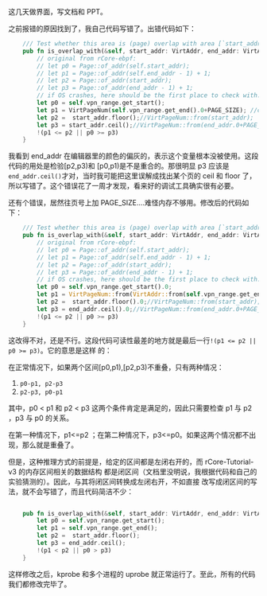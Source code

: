 这几天做界面，写文档和 PPT。

之前报错的原因找到了，我自己代码写错了。出错代码如下：

```rust
    /// Test whether this area is (page) overlap with area [`start_addr`, `end_addr`)
    pub fn is_overlap_with(&self, start_addr: VirtAddr, end_addr: VirtAddr) -> bool {
        // original from rCore-ebpf:
        // let p0 = Page::of_addr(self.start_addr);
        // let p1 = Page::of_addr(self.end_addr - 1) + 1;
        // let p2 = Page::of_addr(start_addr);
        // let p3 = Page::of_addr(end_addr - 1) + 1;
        // if OS crashes, here should be the first place to check with.
        let p0 = self.vpn_range.get_start();
        let p1 = VirtPageNum(self.vpn_range.get_end().0+PAGE_SIZE); //czy is this mathematically correct?
        let p2 =  start_addr.floor();//VirtPageNum::from(start_addr);
        let p3 = start_addr.ceil();//VirtPageNum::from(end_addr.0+PAGE_SIZE);//Page::of_addr(end_addr - 1) + 1;
        !(p1 <= p2 || p0 >= p3)
    }
```

我看到 end_addr 在编辑器里的颜色的偏灰的，表示这个变量根本没被使用。这段代码的用处是检验[p2,p3)和
[p0,p1)是不是重合的。那很明显 p3 应该是`end_addr.ceil()`才对，当时我可能把这里误解成找出某个页的
ceil 和 floor 了，所以写错了。这个错误花了一周才发现，看来好的调试工具确实很有必要。

还有个错误，居然往页号上加 PAGE_SIZE....难怪内存不够用。修改后的代码如下：

```rust
    /// Test whether this area is (page) overlap with area [`start_addr`, `end_addr`)
    pub fn is_overlap_with(&self, start_addr: VirtAddr, end_addr: VirtAddr) -> bool {
        // original from rCore-ebpf:
        // let p0 = Page::of_addr(self.start_addr);
        // let p1 = Page::of_addr(self.end_addr - 1) + 1;
        // let p2 = Page::of_addr(start_addr);
        // let p3 = Page::of_addr(end_addr - 1) + 1;
        // if OS crashes, here should be the first place to check with.
        let p0 = self.vpn_range.get_start().0;
        let p1 = VirtPageNum::from(VirtAddr::from(self.vpn_range.get_end()).0-1).0+1;
        let p2 =  start_addr.floor().0;//VirtPageNum::from(start_addr);
        let p3 = end_addr.ceil().0;//VirtPageNum::from(end_addr.0+PAGE_SIZE);//Page::of_addr(end_addr - 1) + 1;
        !(p1 <= p2 || p0 >= p3)
    }

```

这改得不对，还是不行。这段代码可读性最差的地方就是最后一行`!(p1 <= p2 || p0 >= p3)`。它的意思是这样
的：

在正常情况下，如果两个区间[p0,p1),[p2,p3)不重叠，只有两种情况：

1. `p0-p1, p2-p3`
2. `p2-p3, p0-p1`

其中，p0 < p1 和 p2 < p3 这两个条件肯定是满足的，因此只需要检查 p1 与 p2 ，p3 与 p0 的关系。

在第一种情况下，p1<=p2 ；在第二种情况下，p3<=p0。如果这两个情况都不出现，那么就是重叠了。

但是，这种推理方式的前提是，给定的区间都是左闭右开的，而 rCore-Tutorial-v3 的内存区间相关的数据结构
都是闭区间（文档里没明说，我根据代码和自己的实验猜测的）。因此，与其将闭区间转换成左闭右开，不如直接
改写成闭区间的写法，就不会写错了，而且代码简洁不少：

```rust

    pub fn is_overlap_with(&self, start_addr: VirtAddr, end_addr: VirtAddr) -> bool {
        let p0 = self.vpn_range.get_start();
        let p1 = self.vpn_range.get_end();
        let p2 =  start_addr.floor();
        let p3 = end_addr.ceil();
        !(p1 < p2 || p0 > p3)
    }


```

这样修改之后，kprobe 和多个进程的 uprobe 就正常运行了。至此，所有的代码我们都修改完毕了。
